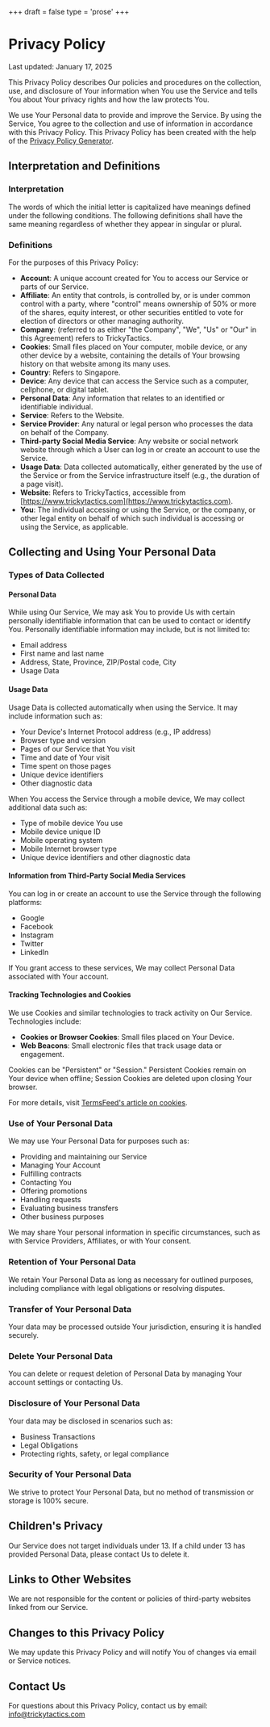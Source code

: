 ﻿+++
draft = false
type = 'prose'
+++

# Privacy Policy

Last updated: January 17, 2025

This Privacy Policy describes Our policies and procedures on the collection, use, and disclosure of Your information when You use the Service and tells You about Your privacy rights and how the law protects You.

We use Your Personal data to provide and improve the Service. By using the Service, You agree to the collection and use of information in accordance with this Privacy Policy. This Privacy Policy has been created with the help of the [Privacy Policy Generator](https://www.termsfeed.com/privacy-policy-generator/).

## Interpretation and Definitions

### Interpretation

The words of which the initial letter is capitalized have meanings defined under the following conditions. The following definitions shall have the same meaning regardless of whether they appear in singular or plural.

### Definitions

For the purposes of this Privacy Policy:

- **Account**: A unique account created for You to access our Service or parts of our Service.
- **Affiliate**: An entity that controls, is controlled by, or is under common control with a party, where "control" means ownership of 50% or more of the shares, equity interest, or other securities entitled to vote for election of directors or other managing authority.
- **Company**: (referred to as either "the Company", "We", "Us" or "Our" in this Agreement) refers to TrickyTactics.
- **Cookies**: Small files placed on Your computer, mobile device, or any other device by a website, containing the details of Your browsing history on that website among its many uses.
- **Country**: Refers to Singapore.
- **Device**: Any device that can access the Service such as a computer, cellphone, or digital tablet.
- **Personal Data**: Any information that relates to an identified or identifiable individual.
- **Service**: Refers to the Website.
- **Service Provider**: Any natural or legal person who processes the data on behalf of the Company.
- **Third-party Social Media Service**: Any website or social network website through which a User can log in or create an account to use the Service.
- **Usage Data**: Data collected automatically, either generated by the use of the Service or from the Service infrastructure itself (e.g., the duration of a page visit).
- **Website**: Refers to TrickyTactics, accessible from [https://www.trickytactics.com](https://www.trickytactics.com).
- **You**: The individual accessing or using the Service, or the company, or other legal entity on behalf of which such individual is accessing or using the Service, as applicable.

## Collecting and Using Your Personal Data

### Types of Data Collected

#### Personal Data

While using Our Service, We may ask You to provide Us with certain personally identifiable information that can be used to contact or identify You. Personally identifiable information may include, but is not limited to:

- Email address
- First name and last name
- Address, State, Province, ZIP/Postal code, City
- Usage Data

#### Usage Data

Usage Data is collected automatically when using the Service. It may include information such as:

- Your Device's Internet Protocol address (e.g., IP address)
- Browser type and version
- Pages of our Service that You visit
- Time and date of Your visit
- Time spent on those pages
- Unique device identifiers
- Other diagnostic data

When You access the Service through a mobile device, We may collect additional data such as:

- Type of mobile device You use
- Mobile device unique ID
- Mobile operating system
- Mobile Internet browser type
- Unique device identifiers and other diagnostic data

#### Information from Third-Party Social Media Services

You can log in or create an account to use the Service through the following platforms:

- Google
- Facebook
- Instagram
- Twitter
- LinkedIn

If You grant access to these services, We may collect Personal Data associated with Your account.

#### Tracking Technologies and Cookies

We use Cookies and similar technologies to track activity on Our Service. Technologies include:

- **Cookies or Browser Cookies**: Small files placed on Your Device.
- **Web Beacons**: Small electronic files that track usage data or engagement.

Cookies can be "Persistent" or "Session." Persistent Cookies remain on Your device when offline; Session Cookies are deleted upon closing Your browser.

For more details, visit [TermsFeed's article on cookies](https://www.termsfeed.com/blog/cookies/#What_Are_Cookies).

### Use of Your Personal Data

We may use Your Personal Data for purposes such as:

- Providing and maintaining our Service
- Managing Your Account
- Fulfilling contracts
- Contacting You
- Offering promotions
- Handling requests
- Evaluating business transfers
- Other business purposes

We may share Your personal information in specific circumstances, such as with Service Providers, Affiliates, or with Your consent.

### Retention of Your Personal Data

We retain Your Personal Data as long as necessary for outlined purposes, including compliance with legal obligations or resolving disputes.

### Transfer of Your Personal Data

Your data may be processed outside Your jurisdiction, ensuring it is handled securely.

### Delete Your Personal Data

You can delete or request deletion of Personal Data by managing Your account settings or contacting Us.

### Disclosure of Your Personal Data

Your data may be disclosed in scenarios such as:

- Business Transactions
- Legal Obligations
- Protecting rights, safety, or legal compliance

### Security of Your Personal Data

We strive to protect Your Personal Data, but no method of transmission or storage is 100% secure.

## Children's Privacy

Our Service does not target individuals under 13. If a child under 13 has provided Personal Data, please contact Us to delete it.

## Links to Other Websites

We are not responsible for the content or policies of third-party websites linked from our Service.

## Changes to this Privacy Policy

We may update this Privacy Policy and will notify You of changes via email or Service notices.

## Contact Us

For questions about this Privacy Policy, contact us by email: info@trickytactics.com
